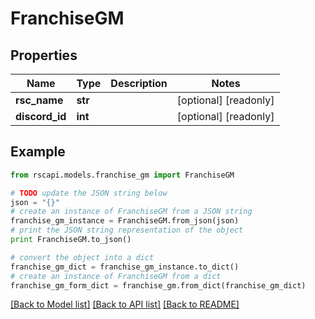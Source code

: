 # FranchiseGM


## Properties
Name | Type | Description | Notes
------------ | ------------- | ------------- | -------------
**rsc_name** | **str** |  | [optional] [readonly] 
**discord_id** | **int** |  | [optional] [readonly] 

## Example

```python
from rscapi.models.franchise_gm import FranchiseGM

# TODO update the JSON string below
json = "{}"
# create an instance of FranchiseGM from a JSON string
franchise_gm_instance = FranchiseGM.from_json(json)
# print the JSON string representation of the object
print FranchiseGM.to_json()

# convert the object into a dict
franchise_gm_dict = franchise_gm_instance.to_dict()
# create an instance of FranchiseGM from a dict
franchise_gm_form_dict = franchise_gm.from_dict(franchise_gm_dict)
```
[[Back to Model list]](../README.md#documentation-for-models) [[Back to API list]](../README.md#documentation-for-api-endpoints) [[Back to README]](../README.md)


